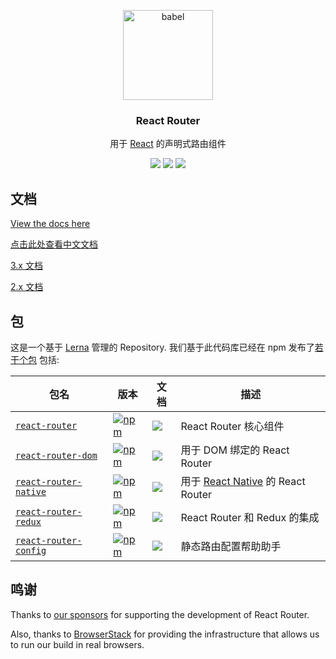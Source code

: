 <p align="center">
  <a href="https://reacttraining.com/react-router/">
    <img alt="babel" src="https://reacttraining.com/react-router/android-chrome-144x144.png" width="144">
  </a>
</p>

<h3 align="center">
  React Router
</h3>

<p align="center">
  用于 <a href="https://facebook.github.io/react">React</a> 的声明式路由组件
</p>

<p align="center">
  <a href="https://www.npmjs.com/package/react-router"><img src="https://img.shields.io/npm/v/react-router.svg?style=flat-square"></a>
  <a href="https://www.npmjs.com/package/react-router"><img src="https://img.shields.io/npm/dm/react-router.svg?style=flat-square"></a>
  <a href="https://travis-ci.org/ReactTraining/react-router"><img src="https://img.shields.io/travis/ReactTraining/react-router/master.svg?style=flat-square"></a>
</p>

## 文档

[View the docs here](https://reacttraining.com/react-router)

[点击此处查看中文文档](http://reacttraining.cn/)

[3.x 文档](https://github.com/ReactTraining/react-router/blob/v3/docs)

[2.x 文档](https://github.com/ReactTraining/react-router/blob/v2.8.1/docs)

## 包

这是一个基于 [Lerna](https://github.com/lerna/lerna) 管理的 Repository. 我们基于此代码库已经在 npm 发布了[若干个包](/packages) 包括:

|  包名 | 版本 | 文档 | 描述 |
|---------|---------|------|-------------|
| [`react-router`](/packages/react-router) | [![npm](https://img.shields.io/npm/v/react-router.svg?style=flat-square)](https://www.npmjs.com/package/react-router) | [![](https://img.shields.io/badge/API%20Docs-markdown-green.svg?style=flat-square)](/packages/react-router/docs) | React Router 核心组件 |
| [`react-router-dom`](/packages/react-router-dom) | [![npm](https://img.shields.io/npm/v/react-router-dom.svg?style=flat-square)](https://www.npmjs.com/package/react-router-dom) | [![](https://img.shields.io/badge/API%20Docs-markdown-green.svg?style=flat-square)](/packages/react-router-dom/docs) | 用于 DOM 绑定的 React Router |
| [`react-router-native`](/packages/react-router-native) | [![npm](https://img.shields.io/npm/v/react-router-native.svg?style=flat-square)](https://www.npmjs.com/package/react-router-native) | [![](https://img.shields.io/badge/API%20Docs-markdown-green.svg?style=flat-square)](/packages/react-router-native/docs) | 用于 [React Native](https://facebook.github.io/react-native/) 的 React Router|
| [`react-router-redux`](/packages/react-router-redux) | [![npm](https://img.shields.io/badge/npm-5.0.0alpha.2-orange.svg?style=flat-square)](https://www.npmjs.com/package/react-router-redux) | [![](https://img.shields.io/badge/API%20Docs-readme-orange.svg?style=flat-square)](/packages/react-router-redux/#readme) |  React Router 和 Redux 的集成 |
| [`react-router-config`](/packages/react-router-config) | [![npm](https://img.shields.io/npm/v/react-router-config.svg?style=flat-square)](https://www.npmjs.com/package/react-router-config) | [![](https://img.shields.io/badge/API%20Docs-readme-orange.svg?style=flat-square)](/packages/react-router-config/#readme) | 静态路由配置帮助助手 |

## 鸣谢

Thanks to [our sponsors](/SPONSORS.md) for supporting the development of React Router.

Also, thanks to [BrowserStack](https://www.browserstack.com/) for providing the infrastructure that allows us to run our build in real browsers.
